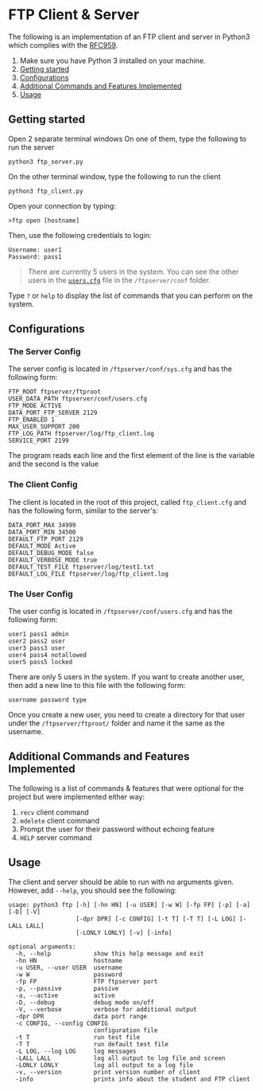 # FTP Client & Server

The following is an implementation of an FTP client and server in Python3 which complies with the [RFC959](https://www.ietf.org/rfc/rfc959.txt).

1. Make sure you have Python 3 installed on your machine.
2. [Getting started](#getting-started)
3. [Configurations](#configurations)
4. [Additional Commands and Features Implemented](#additional-commands-and-features-implemented)
5. [Usage](#usage)

## Getting started


Open 2 separate terminal windows
On one of them, type the following to run the server

```
python3 ftp_server.py
```

On the other terminal window, type the following to run the client
```
python3 ftp_client.py
```

Open your connection by typing:

```
>ftp open [hostname]
```

Then, use the following credentials to login:
```
Username: user1
Password: pass1
```

> There are currently 5 users in the system. You can see the other users in the [`users.cfg`](#the-user-config) file in the `/ftpserver/conf` folder.

Type `?` or `help` to display the list of commands that you can perform on the system.

## Configurations

### The Server Config
The server config is located in `/ftpserver/conf/sys.cfg` and has the following form:

```
FTP_ROOT ftpserver/ftproot
USER_DATA_PATH ftpserver/conf/users.cfg
FTP_MODE ACTIVE
DATA_PORT_FTP_SERVER 2129
FTP_ENABLED 1
MAX_USER_SUPPORT 200
FTP_LOG_PATH ftpserver/log/ftp_client.log
SERVICE_PORT 2199
```

The program reads each line and the first element of the line is the variable and the second is the value

### The Client Config
The client is located in the root of this project, called `ftp_client.cfg` and has the following form, similar to the server's:

```
DATA_PORT_MAX 34999
DATA_PORT_MIN 34500
DEFAULT_FTP_PORT 2129
DEFAULT_MODE Active
DEFAULT_DEBUG_MODE false
DEFAULT_VERBOSE_MODE true
DEFAULT_TEST_FILE ftpserver/log/test1.txt
DEFAULT_LOG_FILE ftpserver/log/ftp_client.log
```

### The User Config
The user config is located in `/ftpserver/conf/users.cfg` and has the following form:

```
user1 pass1 admin
user2 pass2 user
user3 pass3 user
user4 pass4 notallowed
user5 pass5 locked
```
There are only 5 users in the system. If you want to create another user, then add a new line to this file with the following form:

```
username password type
```
Once you create a new user, you need to create a directory for that user under the `/ftpserver/ftproot/` folder and name it the same as the username.

## Additional Commands and Features Implemented

The following is a list of commands & features that were optional for the project but were implemented either way:

1. `recv` client command
2. `mdelete` client command
3. Prompt the user for their password without echoing feature
4. `HELP` server command

## Usage
The client and server should be able to run with no arguments given. However, add `--help`, you should see the following:

```
usage: python3 ftp [-h] [-hn HN] [-u USER] [-w W] [-fp FP] [-p] [-a] [-D] [-V]
                   [-dpr DPR] [-c CONFIG] [-t T] [-T T] [-L LOG] [-LALL LALL]
                   [-LONLY LONLY] [-v] [-info]

optional arguments:
  -h, --help            show this help message and exit
  -hn HN                hostname
  -u USER, --user USER  username
  -w W                  password
  -fp FP                FTP ftpserver port
  -p, --passive         passive
  -a, --active          active
  -D, --debug           debug mode on/off
  -V, --verbose         verbose for additional output
  -dpr DPR              data port range
  -c CONFIG, --config CONFIG
                        configuration file
  -t T                  run test file
  -T T                  run default test file
  -L LOG, --log LOG     log messages
  -LALL LALL            log all output to log file and screen
  -LONLY LONLY          log all output to a log file
  -v, --version         print version number of client
  -info                 prints info about the student and FTP client
```

